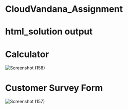 # CloudVandana_Assignment

# html_solution  output 

# Calculator

![Screenshot (158)](https://github.com/Anil9651080/CloudVandana_Assignment/assets/92240772/817ab7c3-8b8f-4955-a825-e1fe9c3c79a3)

# Customer Survey Form

![Screenshot (157)](https://github.com/Anil9651080/CloudVandana_Assignment/assets/92240772/d22a9af7-7a7f-4903-b824-2146971eadf6)


